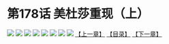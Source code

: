 # 第178话 美杜莎重现（上）
![](https://mhpic.xiaomingtaiji.net/comic/D/斗破苍穹拆分版/178话/1.jpg-zymk.middle.webp)
![](https://mhpic.xiaomingtaiji.net/comic/D/斗破苍穹拆分版/178话/2.jpg-zymk.middle.webp)
![](https://mhpic.xiaomingtaiji.net/comic/D/斗破苍穹拆分版/178话/3.jpg-zymk.middle.webp)
![](https://mhpic.xiaomingtaiji.net/comic/D/斗破苍穹拆分版/178话/4.jpg-zymk.middle.webp)
![](https://mhpic.xiaomingtaiji.net/comic/D/斗破苍穹拆分版/178话/5.jpg-zymk.middle.webp)
![](https://mhpic.xiaomingtaiji.net/comic/D/斗破苍穹拆分版/178话/6.jpg-zymk.middle.webp)
![](https://mhpic.xiaomingtaiji.net/comic/D/斗破苍穹拆分版/178话/7.jpg-zymk.middle.webp)
![](https://mhpic.xiaomingtaiji.net/comic/D/斗破苍穹拆分版/178话/8.jpg-zymk.middle.webp)
[【上一章】](./177.md)
[【目录】](./READMD.md)
[【下一章】](./179.md)
